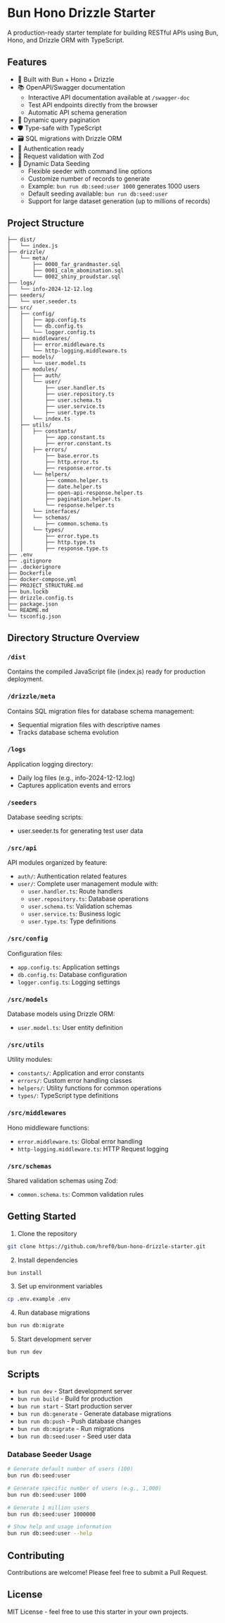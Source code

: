 # Bun Hono Drizzle Starter

A production-ready starter template for building RESTful APIs using Bun, Hono, and Drizzle ORM with TypeScript.

## Features

- 🚀 Built with Bun + Hono + Drizzle
- 📚 OpenAPI/Swagger documentation
  - Interactive API documentation available at `/swagger-doc`
  - Test API endpoints directly from the browser
  - Automatic API schema generation
- 🔄 Dynamic query pagination
- 🛡️ Type-safe with TypeScript
- 🗃️ SQL migrations with Drizzle ORM
- 🔐 Authentication ready
- 🎯 Request validation with Zod
- 🌱 Dynamic Data Seeding
  - Flexible seeder with command line options
  - Customize number of records to generate
  - Example: `bun run db:seed:user 1000` generates 1000 users
  - Default seeding available: `bun run db:seed:user`
  - Support for large dataset generation (up to millions of records)

## Project Structure

```
├── dist/
│   └── index.js
├── drizzle/
│   └── meta/
│       ├── 0000_far_grandmaster.sql
│       ├── 0001_calm_abomination.sql
│       └── 0002_shiny_proudstar.sql
├── logs/
│   └── info-2024-12-12.log
├── seeders/
│   └── user.seeder.ts
├── src/
│   ├── config/
│   │   ├── app.config.ts
│   │   └── db.config.ts
│   │   └── logger.config.ts
│   ├── middlewares/
│   │   ├── error.middleware.ts
│   │   └── http-logging.middleware.ts
│   ├── models/
│   │   └── user.model.ts
│   ├── modules/
│   │   ├── auth/
│   │   └── user/
│   │       ├── user.handler.ts
│   │       ├── user.repository.ts
│   │       ├── user.schema.ts
│   │       ├── user.service.ts
│   │       ├── user.type.ts
│   │   └── index.ts
│   ├── utils/
│   │   ├── constants/
│   │       ├── app.constant.ts
│   │       ├── error.constant.ts
│   │   ├── errors/
│   │       ├── base.error.ts
│   │       ├── http.error.ts
│   │       ├── response.error.ts
│   │   └── helpers/
│   │       ├── common.helper.ts
│   │       ├── date.helper.ts
│   │       ├── open-api-response.helper.ts
│   │       ├── pagination.helper.ts
│   │       └── response.helper.ts
│   │   └── interfaces/
│   │   └── schemas/
│   │       ├── common.schema.ts
│   │   └── types/
│   │       ├── error.type.ts
│   │       ├── http.type.ts
│   │       ├── response.type.ts
├── .env
├── .gitignore
├── .dockerignore
├── Dockerfile
├── docker-compose.yml
├── PROJECT_STRUCTURE.md
├── bun.lockb
├── drizzle.config.ts
├── package.json
└── README.md
└── tsconfig.json
```

## Directory Structure Overview

### `/dist`
Contains the compiled JavaScript file (index.js) ready for production deployment.

### `/drizzle/meta`
Contains SQL migration files for database schema management:
- Sequential migration files with descriptive names
- Tracks database schema evolution

### `/logs`
Application logging directory:
- Daily log files (e.g., info-2024-12-12.log)
- Captures application events and errors

### `/seeders`
Database seeding scripts:
- user.seeder.ts for generating test user data

### `/src/api`
API modules organized by feature:
- `auth/`: Authentication related features
- `user/`: Complete user management module with:
  - `user.handler.ts`: Route handlers
  - `user.repository.ts`: Database operations
  - `user.schema.ts`: Validation schemas
  - `user.service.ts`: Business logic
  - `user.type.ts`: Type definitions

### `/src/config`
Configuration files:
- `app.config.ts`: Application settings
- `db.config.ts`: Database configuration
- `logger.config.ts`: Logging settings

### `/src/models`
Database models using Drizzle ORM:
- `user.model.ts`: User entity definition

### `/src/utils`
Utility modules:
- `constants/`: Application and error constants
- `errors/`: Custom error handling classes
- `helpers/`: Utility functions for common operations
- `types/`: TypeScript type definitions

### `/src/middlewares`
Hono middleware functions:
- `error.middleware.ts`: Global error handling
- `http-logging.middleware.ts`: HTTP Request logging

### `/src/schemas`
Shared validation schemas using Zod:
- `common.schema.ts`: Common validation rules

## Getting Started

1. Clone the repository
```bash
git clone https://github.com/href0/bun-hono-drizzle-starter.git
```

2. Install dependencies
```bash
bun install
```

3. Set up environment variables
```bash
cp .env.example .env
```

4. Run database migrations
```bash
bun run db:migrate
```

5. Start development server
```bash
bun run dev
```

## Scripts

- `bun run dev` - Start development server
- `bun run build` - Build for production
- `bun run start` - Start production server
- `bun run db:generate` - Generate database migrations
- `bun run db:push` - Push database changes
- `bun run db:migrate` - Run migrations
- `bun run db:seed:user` - Seed user data

### Database Seeder Usage

```bash
# Generate default number of users (100)
bun run db:seed:user

# Generate specific number of users (e.g., 1,000)
bun run db:seed:user 1000

# Generate 1 million users
bun run db:seed:user 1000000

# Show help and usage information
bun run db:seed:user --help
```

## Contributing

Contributions are welcome! Please feel free to submit a Pull Request.

## License

MIT License - feel free to use this starter in your own projects.